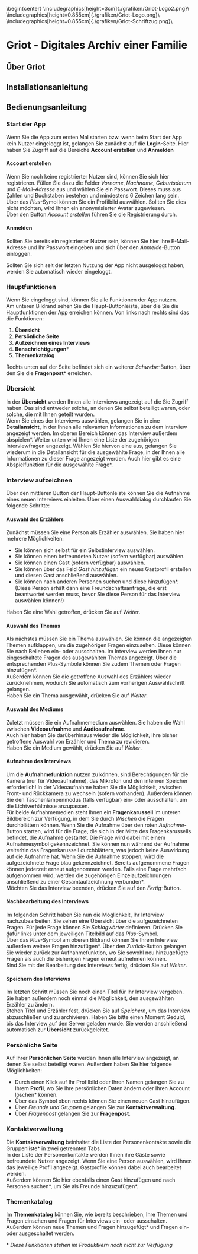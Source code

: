 \begin{center}
  \includegraphics[height=3cm]{./grafiken/Griot-Logo2.png}\\
  \includegraphics[height=0.855cm]{./grafiken/Griot-Logo.png}\\
  \includegraphics[height=0.855cm]{./grafiken/Griot-Schriftzug.png}\\

# Griot - Digitales Archiv einer Familie

## Über Griot

## Installationsanleitung

## Bedienungsanleitung

### Start der App
Wenn Sie die App zum ersten Mal starten bzw. wenn beim Start der App kein Nutzer eingeloggt ist, gelangen Sie zunächst auf die **Login**-Seite. Hier haben Sie Zugriff auf die Bereiche **Account erstellen** und **Anmelden**

#### Account erstellen
Wenn Sie noch keine registrierter Nutzer sind, können Sie sich hier registrieren. Füllen Sie dazu die Felder *Vorname*, *Nachname*, *Geburtsdatum* und *E-Mail-Adresse* aus und wählen Sie ein Passwort. Dieses muss aus Zahlen und Buchstaben bestehen und mindestens 6 Zeichen lang sein.  
Über das *Plus*-Symol können Sie ein Profilbild auswählen. Sollten Sie dies nicht möchten, wird Ihnen ein anonymisierter Avatar zugewiesen.  
Über den Button *Account erstellen* führen Sie die Registrierung durch.

#### Anmelden
Sollten Sie bereits ein registrierter Nutzer sein, können Sie hier Ihre E-Mail-Adresse und Ihr Passwort eingeben und sich über den *Anmelde*-Button einloggen.

Sollten Sie sich seit der letzten Nutzung der App nicht ausgeloggt haben, werden Sie automatisch wieder eingeloggt.

### Hauptfunktionen
Wenn Sie eingeloggt sind, können Sie alle Funktionen der App nutzen.  
Am unteren Bildrand sehen Sie die Haupt-Buttonleiste, über die Sie die Hauptfunktionen der App erreichen können. Von links nach rechts sind das die Funktionen:
1. **Übersicht**
2. **Persönliche Seite**
3. **Aufzeichnen eines Interviews**
4. **Benachrichtigungen**\*
5. **Themenkatalog**

Rechts unten auf der Seite befindet sich ein weiterer *Schwebe*-Button, über den Sie die **Fragenpost**\* erreichen.

### Übersicht
In der **Übersicht** werden Ihnen alle Interviews angezeigt auf die Sie Zugriff haben. Das sind entweder solche, an denen Sie selbst beteiligt waren, oder solche, die mit Ihnen geteilt wurden.  
Wenn Sie eines der Interviews auswählen, gelangen Sie in eine **Detailansicht**, in der Ihnen alle relevanten Informationen zu dem Interview angezeigt werden. Im oberen Bereich können das Interview außerdem abspielen\*. Weiter unten wird Ihnen eine Liste der zugehörigen Interviewfragen angezeigt. Wählen Sie hiervon eine aus, gelangen Sie wiederum in die Detailansicht für die ausgewählte Frage, in der Ihnen alle Informationen zu dieser Frage angezeigt werden. Auch hier gibt es eine Abspielfunktion für die ausgewählte Frage\*.

### Interview aufzeichnen
Über den mittleren Button der Haupt-Buttonleiste können Sie die Aufnahme eines neuen Interviews einleiten. Über einen Auswahldialog durchlaufen Sie folgende Schritte:

#### Auswahl des Erzählers
Zunächst müssen Sie eine Person als Erzähler auswählen. Sie haben hier mehrere Möglichkeiten:  
- Sie können sich selbst für ein Selbstinterview auswählen.
- Sie können einen befreundeten Nutzer (sofern verfügbar) auswählen.
- Sie können einen Gast (sofern verfügbar) auswählen.
- Sie können über das Feld *Gast hinzufügen* ein neues Gastprofil erstellen und diesen Gast anschließend auswählen.
- Sie können nach anderen Personen suchen und diese hinzufügen\*. (Diese Person erhält dann eine Freundschaftsanfrage, die erst beantwortet werden muss, bevor Sie diese Person für das Interview auswählen können!)  

Haben Sie eine Wahl getroffen, drücken Sie auf *Weiter*.

#### Auswahl des Themas
Als nächstes müssen Sie ein Thema auswählen. Sie können die angezeigten Themen aufklappen, um die zugehörigen Fragen einzusehen. Diese können Sie nach Belieben ein- oder ausschalten. Im Interview werden Ihnen nur eingeschaltete Fragen des ausgewählten Themas angezeigt. Über die entsprechenden Plus-Symbole können Sie zudem Themen oder Fragen hinzufügen\*.  
Außerdem können Sie die getroffene Auswahl des Erzählers wieder zurücknehmen, wodurch Sie automatisch zum vorherigen Auswahlschritt gelangen.  
Haben Sie ein Thema ausgewählt, drücken Sie auf *Weiter*.

#### Auswahl des Mediums
Zuletzt müssen Sie ein Aufnahmemedium auswählen. Sie haben die Wahl zwischen **Videoaufnahme** und **Audioaufnahme**.  
Auch hier haben Sie darüberhinaus wieder die Möglichkeit, ihre bisher getroffene Auswahl von Erzähler und Thema zu revidieren.  
Haben Sie ein Medium gewählt, drücken Sie auf *Weiter*.

#### Aufnahme des Interviews
Um die **Aufnahmefunktion** nutzen zu können, sind Berechtigungen für die Kamera (nur für Videoaufnahme), das Mikrofon und den internen Speicher erforderlich!
In der Videoaufnahme haben Sie die Möglichkeit, zwischen Front- und Rückkamera zu wechseln (sofern vorhanden). Außerdem können Sie den Taschenlampenmodus (falls verfügbar) ein- oder ausschalten, um die Lichtverhältnisse anzupassen.  
Für beide Aufnahmemedien steht Ihnen ein **Fragenkarussell** im unteren Bildbereich zur Verfügung, in dem Sie durch *Wischen* die Fragen durchblättern können. Wenn Sie die Aufnahme über den roten *Aufnahme*-Button starten, wird für die Frage, die sich in der Mitte des Fragenkarussells befindet, die Aufnahme gestartet. Die Frage wird dabei mit einem Aufnahmesymbol gekennzeichnet. Sie können nun während der Aufnahme weiterhin das Fragenkarussell durchblättern, was jedoch keine Auswirkung auf die Aufnahme hat. Wenn Sie die Aufnahme stoppen, wird die aufgezeichnete Frage blau gekennzeichnet. Bereits aufgenommene Fragen können jederzeit erneut aufgenommen werden. Falls eine Frage mehrfach aufgenommen wird, werden die zugehörigen Einzelaufzeichnungen anschließend zu einer Gesamtaufzeichnung verbunden\*.  
Möchten Sie das Interview beenden, drücken Sie auf den *Fertig*-Button. 

#### Nachbearbeitung des Interviews
Im folgenden Schritt haben Sie nun die Möglichkeit, Ihr Interview nachzubearbeiten. Sie sehen eine Übersicht über die aufgezeichneten Fragen. Für jede Frage können Sie *Schlagwörter* definieren. Drücken Sie dafür links unter dem jeweiligen Titelbild auf das *Plus*-Symbol.  
Über das *Plus*-Symbol am oberen Bildrand können Sie Ihrem Interview außerdem weitere Fragen hinzufügen\*.
Über den *Zurück*-Button gelangen Sie wieder zurück zur Aufnahmefunktion, wo Sie sowohl neu hinzugefügte Fragen als auch die bisherigen Fragen erneut aufnehmen können.  
Sind Sie mit der Bearbeitung des Interviews fertig, drücken Sie auf *Weiter*.

#### Speichern des Interviews
Im letzten Schritt müssen Sie noch einen Titel für Ihr Interview vergeben. Sie haben außerdem noch einmal die Möglichkeit, den ausgewählten Erzähler zu ändern.  
Stehen Titel und Erzähler fest, drücken Sie auf *Speichern*, um das Interview abzuschließen und zu archivieren. Haben Sie bitte einen Moment Geduld, bis das Interview auf den Server geladen wurde. Sie werden anschließend automatisch zur **Übersicht** zurückgeleitet.

### Persönliche Seite
Auf Ihrer **Persönlichen Seite** werden Ihnen alle Interview angezeigt, an denen Sie selbst beteiligt waren. Außerdem haben Sie hier folgende Möglichkeiten:  
- Durch einen Klick auf Ihr Profilbild oder Ihren Namen gelangen Sie zu Ihrem **Profil**, wo Sie Ihre persönlichen Daten ändern oder Ihren Account löschen\* können.
- Über das Symbol oben rechts können Sie einen neuen Gast hinzufügen.
- Über *Freunde und Gruppen* gelangen Sie zur **Kontaktverwaltung**.
- Über *Fragenpost* gelangen Sie zur **Fragenpost**.

### Kontaktverwaltung
Die **Kontaktverwaltung** beinhaltet die Liste der Personenkontakte sowie die Gruppenliste\* in zwei getrennten Tabs.  
In der Liste der Personenkontakte werden Ihnen ihre Gäste sowie befreundete Nutzer angezeigt. Wenn Sie eine Person auswählen, wird Ihnen das jeweilige Profil angezeigt. Gastprofile können dabei auch bearbeitet werden.  
Außerdem können Sie hier ebenfalls einen Gast hinzufügen und nach Personen suchen\*, um Sie als Freunde hinzuzufügen\*.

### Themenkatalog
Im **Themenkatalog** können Sie, wie bereits beschrieben, Ihre Themen und Fragen einsehen und Fragen für Interviews ein- oder ausschalten. Außerdem können neue Themen und Fragen hinzugefügt\* und Fragen ein- oder ausgeschaltet werden.

\* *Diese Funktionen stehen im Produktkern noch nicht zur Verfügung*
